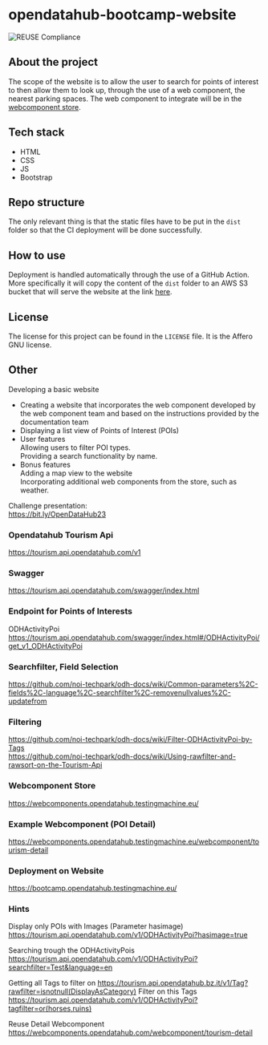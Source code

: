 <!--
SPDX-FileCopyrightText: Copyright (C) 2023 NOI Techpark
SPDX-FileCopyrightText: NOI Techpark <digital@noi.bz.it>

SPDX-License-Identifier: CC0-1.0
-->

<!-- SPDX-License-Identifier: AGPL-3.0-or-later -->

# opendatahub-bootcamp-website

![REUSE Compliance](https://github.com/noi-techpark/opendatahub-bootcamp-website/actions/workflows/reuse.yml/badge.svg)

## About the project
The scope of the website is to allow the user to search for points of interest 
to then allow them to look up, through the use of a web component, the nearest 
parking spaces. The web component to integrate will be in the [webcomponent store](https://webcomponents.opendatahub.testingmachine.eu/).
## Tech stack
- HTML
- CSS
- JS
- Bootstrap
## Repo structure
The only relevant thing is that the static files have to be put in the `dist` folder so that the CI deployment will be done successfully.

## How to use
Deployment is handled automatically through the use of a GitHub Action. More 
specifically it will copy the content of the `dist` folder to an AWS S3 bucket 
that will serve the website at the link [here](https://webcomponents.opendatahub.testingmachine.eu/).
## License
The license for this project can be found in the `LICENSE` file. It is the Affero GNU license.

## Other
Developing a basic website  
- Creating a website that incorporates the web component developed by the web component team and based on the instructions provided by the documentation team
- Displaying a list view of Points of Interest (POIs)
- User features  
Allowing users to filter POI types.  
Providing a search functionality by name.  
- Bonus features  
Adding a map view to the website  
Incorporating additional web components from the store, such as weather.

Challenge presentation:  
https://bit.ly/OpenDataHub23

### Opendatahub Tourism Api
https://tourism.api.opendatahub.com/v1  
  
### Swagger
https://tourism.api.opendatahub.com/swagger/index.html

### Endpoint for Points of Interests
ODHActivityPoi  
https://tourism.api.opendatahub.com/swagger/index.html#/ODHActivityPoi/get_v1_ODHActivityPoi

### Searchfilter, Field Selection
https://github.com/noi-techpark/odh-docs/wiki/Common-parameters%2C-fields%2C-language%2C-searchfilter%2C-removenullvalues%2C-updatefrom

### Filtering
https://github.com/noi-techpark/odh-docs/wiki/Filter-ODHActivityPoi-by-Tags  
https://github.com/noi-techpark/odh-docs/wiki/Using-rawfilter-and-rawsort-on-the-Tourism-Api

### Webcomponent Store
https://webcomponents.opendatahub.testingmachine.eu/

### Example Webcomponent (POI Detail)
https://webcomponents.opendatahub.testingmachine.eu/webcomponent/tourism-detail

### Deployment on Website
https://bootcamp.opendatahub.testingmachine.eu/

### Hints
Display only POIs with Images (Parameter hasimage)  
https://tourism.api.opendatahub.com/v1/ODHActivityPoi?hasimage=true  

Searching trough the ODHActivityPois
https://tourism.api.opendatahub.com/v1/ODHActivityPoi?searchfilter=Test&language=en

Getting all Tags to filter on 
https://tourism.api.opendatahub.bz.it/v1/Tag?rawfilter=isnotnull(DisplayAsCategory)
Filter on this Tags
https://tourism.api.opendatahub.com/v1/ODHActivityPoi?tagfilter=or(horses,ruins)

Reuse Detail Webcomponent
https://webcomponents.opendatahub.com/webcomponent/tourism-detail
